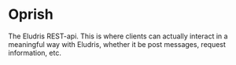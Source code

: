 # Oprish

The Eludris REST-api. This is where clients can actually interact in a meaningful
way with Eludris, whether it be post messages, request information, etc.
